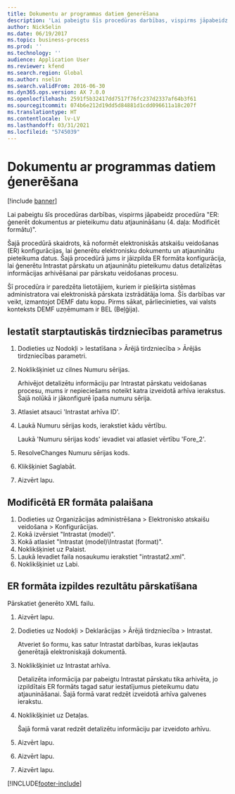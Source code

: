 ```yaml
---
title: Dokumentu ar programmas datiem ģenerēšana
description: 'Lai pabeigtu šīs procedūras darbības, vispirms jāpabeidz procedūra "ER: ģenerēt dokumentus ar pieteikumu datu atjaunināšanu (4. daļa — modificēt formātu)".'
author: NickSelin
ms.date: 06/19/2017
ms.topic: business-process
ms.prod: ''
ms.technology: ''
audience: Application User
ms.reviewer: kfend
ms.search.region: Global
ms.author: nselin
ms.search.validFrom: 2016-06-30
ms.dyn365.ops.version: AX 7.0.0
ms.openlocfilehash: 2591f5b32417dd7517f76fc237d2337af64b3f61
ms.sourcegitcommit: 074b6e212d19dd5d84881d1cdd096611a18c207f
ms.translationtype: HT
ms.contentlocale: lv-LV
ms.lasthandoff: 03/31/2021
ms.locfileid: "5745039"
---
```

# <a name="generate-documents-that-have-application-data"></a>Dokumentu ar programmas datiem ģenerēšana

[!include [banner](../../includes/banner.md)]

Lai pabeigtu šīs procedūras darbības, vispirms jāpabeidz procedūra "ER: ģenerēt dokumentus ar pieteikumu datu atjaunināšanu (4. daļa: Modificēt formātu)".



Šajā procedūrā skaidrots, kā noformēt elektroniskās atskaišu veidošanas (ER) konfigurācijas, lai ģenerētu elektronisku dokumentu un atjauninātu pieteikuma datus. Šajā procedūrā jums ir jāizpilda ER formāta konfigurācija, lai ģenerētu Intrastat pārskatu un atjauninātu pieteikumu datus detalizētas informācijas arhivēšanai par pārskatu veidošanas procesu.



Šī procedūra ir paredzēta lietotājiem, kuriem ir piešķirta sistēmas administratora vai elektroniskā pārskata izstrādātāja loma. Šīs darbības var veikt, izmantojot DEMF datu kopu. Pirms sākat, pārliecinieties, vai valsts konteksts DEMF uzņēmumam ir BEL (Beļģija).


## <a name="set-up-foreign-trade-parameters"></a>Iestatīt starptautiskās tirdzniecības parametrus
1. Dodieties uz Nodokļi > Iestatīšana > Ārējā tirdzniecība > Ārējās tirdzniecības parametri.
2. Noklikšķiniet uz cilnes Numuru sērijas.

    Arhivējot detalizētu informāciju par Intrastat pārskatu veidošanas procesu, mums ir nepieciešams noteikt katra izveidotā arhīva ierakstus. Šajā nolūkā ir jākonfigurē īpaša numuru sērija.  

3. Atlasiet atsauci 'Intrastat arhīva ID'.
4. Laukā Numuru sērijas kods, ierakstiet kādu vērtību.

    Laukā 'Numuru sērijas kods' ievadiet vai atlasiet vērtību 'Fore_2'.  

5. ResolveChanges Numuru sērijas kods.
6. Klikšķiniet Saglabāt.
7. Aizvērt lapu.

## <a name="run-modified-er-format"></a>Modificētā ER formāta palaišana
1. Dodieties uz Organizācijas administrēšana > Elektronisko atskaišu veidošana > Konfigurācijas.
2. Kokā izvērsiet "Intrastat (model)".
3. Kokā atlasiet "Intrastat (model)\Intrastat (format)".
4. Noklikšķiniet uz Palaist.
5. Laukā Ievadiet faila nosaukumu ierakstiet "intrastat2.xml".
6. Noklikšķiniet uz Labi.

## <a name="review-er-format-executions-results"></a>ER formāta izpildes rezultātu pārskatīšana
Pārskatiet ģenerēto XML failu.  
1. Aizvērt lapu.
2. Dodieties uz Nodokļi > Deklarācijas > Ārējā tirdzniecība > Intrastat.

    Atveriet šo formu, kas satur Intrastat darbības, kuras iekļautas ģenerētajā elektroniskajā dokumentā.  

3. Noklikšķiniet uz Intrastat arhīva.

    Detalizēta informācija par pabeigtu Intrastat pārskatu tika arhivēta, jo izpildītais ER formāts tagad satur iestatījumus pieteikumu datu atjaunināšanai. Šajā formā varat redzēt izveidotā arhīva galvenes ierakstu.  

4. Noklikšķiniet uz Detaļas.

    Šajā formā varat redzēt detalizētu informāciju par izveidoto arhīvu.  

5. Aizvērt lapu.
6. Aizvērt lapu.
7. Aizvērt lapu.



[!INCLUDE[footer-include](../../../../includes/footer-banner.md)]